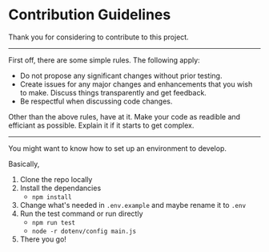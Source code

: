 # Contribution Guidelines

Thank you for considering to contribute to this project.

---

First off, there are some simple rules. The following apply:

- Do not propose any significant changes without prior testing.
- Create issues for any major changes and enhancements that you wish to make. Discuss things transparently and get feedback.
- Be respectful when discussing code changes.

Other than the above rules, have at it. Make your code as readible and efficiant as possible. Explain it if it starts to get complex.

---

You might want to know how to set up an environment to develop.

Basically,

1. Clone the repo locally
2. Install the dependancies
   - `npm install`
3. Change what's needed in `.env.example` and maybe rename it to `.env`
4. Run the test command or run directly
   - `npm run test`
   - `node -r dotenv/config main.js`
5. There you go!
